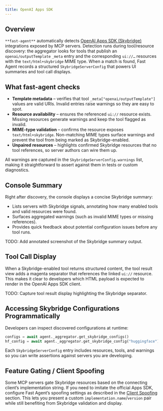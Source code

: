```yaml
---
title: OpenAI Apps SDK
---
```


## Overview

`**fast-agent**` automatically detects [OpenAI Apps SDK (Skybridge)](https://developers.openai.com/apps-sdk) integrations exposed by MCP servers. Detection runs during tool/resource discovery: the aggregator looks for tools that publish an `openai/outputTemplate` `_meta` entry and the corresponding `ui://…` resources with the `text/html+skybridge` MIME type. When a match is found, Fast Agent records a structured `SkybridgeServerConfig` that powers UI summaries and tool call displays.

## What fast-agent checks

- **Template metadata** – verifies that tool `_meta["openai/outputTemplate"]` values are valid URIs. Invalid entries raise warnings so they are easy to spot.
- **Resource availability** – ensures the referenced `ui://` resource exists. Missing resources generate warnings and keep the tool flagged as invalid.
- **MIME-type validation** – confirms the resource exposes `text/html+skybridge`. Non-matching MIME types surface warnings and prevent the tool from being marked as Skybridge-enabled.
- **Unpaired resources** – highlights confirmed Skybridge resources that no tool references, so server authors can wire them up.

All warnings are captured in the `SkybridgeServerConfig.warnings` list, making it straightforward to assert against them in tests or custom diagnostics.

## Console Summary

Right after discovery, the console displays a concise Skybridge summary:

- Lists servers with Skybridge signals, annotating how many enabled tools and valid resources were found.
- Surfaces aggregated warnings (such as invalid MIME types or missing references).
- Provides quick feedback about potential configuration issues before any tool runs.

TODO: Add annotated screenshot of the Skybridge summary output.

## Tool Call Display

When a Skybridge-enabled tool returns structured content, the tool result view adds a magenta separator that references the linked `ui://` resource. This makes it clear to developers which HTML payload is expected to render in the OpenAI Apps SDK client.

TODO: Capture tool result display highlighting the Skybridge separator.

## Accessing Skybridge Configurations Programmatically

Developers can inspect discovered configurations at runtime:

```python
configs = await agent._aggregator.get_skybridge_configs()
hf_config = await agent._aggregator.get_skybridge_config("huggingface")
```

Each `SkybridgeServerConfig` entry includes resources, tools, and warnings so you can write assertions against servers you are developing.

## Feature Gating / Client Spoofing

Some MCP servers gate Skybridge resources based on the connecting client’s implementation string. If you need to imitate the official Apps SDK, configure Fast Agent’s spoofing settings as described in the [Client Spoofing](./mcp-ui.md#client-spoofing) section. This lets you present a custom `implementation.name`/`version` pair while still benefiting from Skybridge validation and display.
